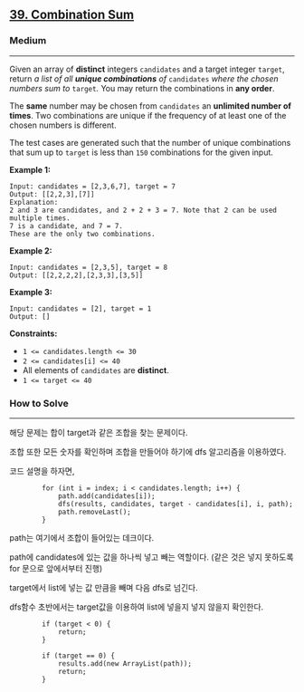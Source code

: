 ## [39\. Combination Sum](https://leetcode.com/problems/combination-sum/)

### Medium

---

Given an array of **distinct** integers `candidates` and a target integer `target`, return _a list of all **unique combinations** of_ `candidates` _where the chosen numbers sum to_ `target`_._ You may return the combinations in **any order**.

The **same** number may be chosen from `candidates` an **unlimited number of times**. Two combinations are unique if the frequency of at least one of the chosen numbers is different.

The test cases are generated such that the number of unique combinations that sum up to `target` is less than `150` combinations for the given input.

**Example 1:**

```
Input: candidates = [2,3,6,7], target = 7
Output: [[2,2,3],[7]]
Explanation:
2 and 3 are candidates, and 2 + 2 + 3 = 7. Note that 2 can be used multiple times.
7 is a candidate, and 7 = 7.
These are the only two combinations.
```

**Example 2:**

```
Input: candidates = [2,3,5], target = 8
Output: [[2,2,2,2],[2,3,3],[3,5]]
```

**Example 3:**

```
Input: candidates = [2], target = 1
Output: []
```

**Constraints:**

-   `1 <= candidates.length <= 30`
-   `2 <= candidates[i] <= 40`
-   All elements of `candidates` are **distinct**.
-   `1 <= target <= 40`

### How to Solve

---

해당 문제는 합이 target과 같은 조합을 찾는 문제이다.

조합 또한 모든 숫자를 확인하며 조합을 만들어야 하기에 dfs 알고리즘을 이용하였다.

코드 설명을 하자면,

```
        for (int i = index; i < candidates.length; i++) {
            path.add(candidates[i]);
            dfs(results, candidates, target - candidates[i], i, path);
            path.removeLast();
        }
```

path는 여기에서 조합이 들어있는 데크이다.

path에 candidates에 있는 값을 하나씩 넣고 빼는 역할이다. (같은 것은 넣지 못하도록 for 문으로 앞에서부터 진행)

target에서 list에 넣는 값 만큼을 빼며 다음 dfs로 넘긴다.

dfs함수 초반에서는 target값을 이용하여 list에 넣을지 넣지 않을지 확인한다.

```
        if (target < 0) {
            return;
        }
        
        if (target == 0) {
            results.add(new ArrayList(path));
            return;
        }
```